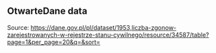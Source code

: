 ## OtwarteDane data

Source: <https://dane.gov.pl/pl/dataset/1953,liczba-zgonow-zarejestrowanych-w-rejestrze-stanu-cywilnego/resource/34587/table?page=1&per_page=20&q=&sort=>

